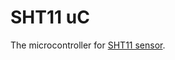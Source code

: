 # SHT11 uC
The microcontroller for [SHT11 sensor](https://cdn.sparkfun.com/datasheets/Sensors/Pressure/Sensirion_Humidity_SHT1x_Datasheet_V5.pdf).

